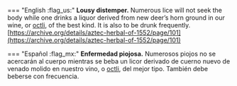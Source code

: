 
=== "English :flag_us:"
    **Lousy distemper.** Numerous lice will not seek the body while one drinks a liquor derived from new deer’s horn ground in our wine, or [octli](octli.md), of the best kind. It is also to be drunk frequently.  
    [https://archive.org/details/aztec-herbal-of-1552/page/101](https://archive.org/details/aztec-herbal-of-1552/page/101)  


=== "Español :flag_mx:"
    **Enfermedad piojosa.** Numerosos piojos no se acercarán al cuerpo mientras se beba un licor derivado de cuerno nuevo de venado molido en nuestro vino, o [octli](octli.md), del mejor tipo. También debe beberse con frecuencia.  

